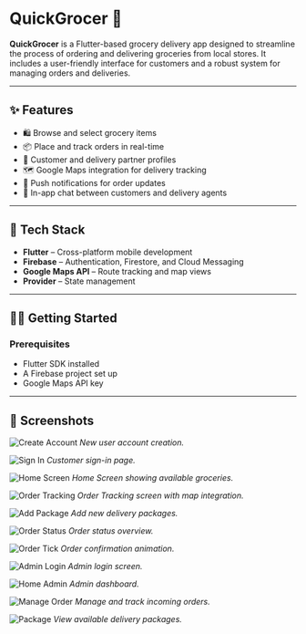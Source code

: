 # QuickGrocer 🛒

**QuickGrocer** is a Flutter-based grocery delivery app designed to streamline the process of ordering and delivering groceries from local stores. It includes a user-friendly interface for customers and a robust system for managing orders and deliveries.

---

## ✨ Features

- 🛍️ Browse and select grocery items
- 📦 Place and track orders in real-time
- 👤 Customer and delivery partner profiles
- 🗺️ Google Maps integration for delivery tracking
- 🔔 Push notifications for order updates
- 💬 In-app chat between customers and delivery agents

---

## 🚀 Tech Stack

- **Flutter** – Cross-platform mobile development
- **Firebase** – Authentication, Firestore, and Cloud Messaging
- **Google Maps API** – Route tracking and map views
- **Provider** – State management

---

## 🧑‍💻 Getting Started

### Prerequisites

- Flutter SDK installed
- A Firebase project set up
- Google Maps API key

---

## 📸 Screenshots

![Create Account](Screenshots/Create_Account.png)
*New user account creation.*

![Sign In](Screenshots/SignIn.png)
*Customer sign-in page.*

![Home Screen](Screenshots/Home.png)
*Home Screen showing available groceries.*

![Order Tracking](Screenshots/Order.png)
*Order Tracking screen with map integration.*

![Add Package](Screenshots/add_package.png)
*Add new delivery packages.*

![Order Status](Screenshots/order_status.png)
*Order status overview.*

![Order Tick](Screenshots/Order_Tick.png)
*Order confirmation animation.*

![Admin Login](Screenshots/Admin_login.png)
*Admin login screen.*

![Home Admin](Screenshots/Home_admin.png)
*Admin dashboard.*

![Manage Order](Screenshots/manage_order.png)
*Manage and track incoming orders.*

![Package](Screenshots/Package.png)
*View available delivery packages.*


